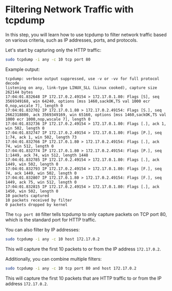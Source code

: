# Filtering Network Traffic with tcpdump

In this step, you will learn how to use tcpdump to filter network traffic based on various criteria, such as IP addresses, ports, and protocols.

Let's start by capturing only the HTTP traffic:

```bash
sudo tcpdump -i any -c 10 tcp port 80
```

Example output:

```
tcpdump: verbose output suppressed, use -v or -vv for full protocol decode
listening on any, link-type LINUX_SLL (Linux cooked), capture size 262144 bytes
17:04:01.832648 IP 172.17.0.2.49154 > 172.17.0.1.80: Flags [S], seq 3569349168, win 64240, options [mss 1460,sackOK,TS val 1000 ecr 0,nop,wscale 7], length 0
17:04:01.832702 IP 172.17.0.1.80 > 172.17.0.2.49154: Flags [S.], seq 2662318800, ack 3569349169, win 65160, options [mss 1460,sackOK,TS val 1000 ecr 1000,nop,wscale 7], length 0
17:04:01.832736 IP 172.17.0.2.49154 > 172.17.0.1.80: Flags [.], ack 1, win 502, length 0
17:04:01.832747 IP 172.17.0.2.49154 > 172.17.0.1.80: Flags [P.], seq 1:74, ack 1, win 502, length 73
17:04:01.832766 IP 172.17.0.1.80 > 172.17.0.2.49154: Flags [.], ack 74, win 512, length 0
17:04:01.832774 IP 172.17.0.1.80 > 172.17.0.2.49154: Flags [P.], seq 1:1449, ack 74, win 512, length 1448
17:04:01.832785 IP 172.17.0.2.49154 > 172.17.0.1.80: Flags [.], ack 1449, win 502, length 0
17:04:01.832793 IP 172.17.0.2.49154 > 172.17.0.1.80: Flags [F.], seq 74, ack 1449, win 502, length 0
17:04:01.832807 IP 172.17.0.1.80 > 172.17.0.2.49154: Flags [F.], seq 1449, ack 75, win 512, length 0
17:04:01.832815 IP 172.17.0.2.49154 > 172.17.0.1.80: Flags [.], ack 1450, win 502, length 0
10 packets captured
10 packets received by filter
0 packets dropped by kernel
```

The `tcp port 80` filter tells tcpdump to only capture packets on TCP port 80, which is the standard port for HTTP traffic.

You can also filter by IP addresses:

```bash
sudo tcpdump -i any -c 10 host 172.17.0.2
```

This will capture the first 10 packets to or from the IP address `172.17.0.2`.

Additionally, you can combine multiple filters:

```bash
sudo tcpdump -i any -c 10 tcp port 80 and host 172.17.0.2
```

This will capture the first 10 packets that are HTTP traffic to or from the IP address `172.17.0.2`.

